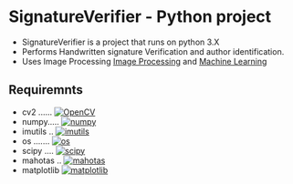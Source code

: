 # SignatureVerifier - Python project

- SignatureVerifier is a project that runs on python 3.X
- Performs Handwritten signature Verification and author identification.
- Uses Image Processing [Image Processing](https://www.tutorialspoint.com/dip/image_processing_introduction.htm) and [Machine Learning](https://www.tutorialspoint.com/machine_learning_with_python/index.html)

## Requiremnts

- cv2 ...... [![OpenCV](https://badge.fury.io/py/opencv-python.svg)](https://pypi.org/project/opencv-python/)
- numpy..... [![numpy](https://badge.fury.io/py/numpy.svg)](https://pypi.org/project/numpy/)
- imutils .. [![imutils](https://badge.fury.io/py/imutils.svg)](https://pypi.org/project/imutils/)
- os ....... [![os](https://badge.fury.io/py/os-win.svg)](https://pypi.org/project/os-win/)
- scipy .... [![scipy](https://badge.fury.io/py/scipy.svg)](https://pypi.org/project/scipy/)
- mahotas .. [![mahotas](https://badge.fury.io/py/mahotas.svg)](https://pypi.org/project/mahotas/)
- matplotlib [![matplotlib](https://badge.fury.io/py/matplotlib.svg)](https://pypi.org/project/matplotlib/)


